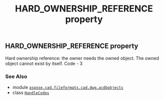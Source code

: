 ﻿---
title: HARD_OWNERSHIP_REFERENCE property
second_title: Aspose.CAD for Python via .NET API References
description: 
type: docs
weight: 70
url: /python-net/aspose.cad.fileformats.cad.dwg.acdbobjects/handlecodes/hard_ownership_reference/
is_root: false
---

## HARD_OWNERSHIP_REFERENCE property


Hard ownership reference: the owner needs the owned object. The owned object cannot exist
by itself. Code - 3

### See Also
* module [`aspose.cad.fileformats.cad.dwg.acdbobjects`](../../)
* class [`HandleCodes`](/cad/python-net/aspose.cad.fileformats.cad.dwg.acdbobjects/handlecodes)
